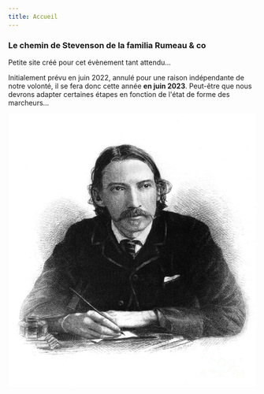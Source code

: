 ```yaml
---
title: Accueil
---
```

### Le chemin de Stevenson de la familia Rumeau & co

Petite site créé pour cet évènement tant attendu...

Initialement prévu en juin 2022, annulé pour une raison indépendante de notre volonté, il se fera donc cette année **en juin 2023**.
Peut-être que nous devrons adapter certaines étapes en fonction de l'état de forme des marcheurs...
  
![Stevenson](
https://raw.githubusercontent.com/LouisRumeau/test-website-repo-3796/main/images/robert-louis-stevenson-granger.jpg)